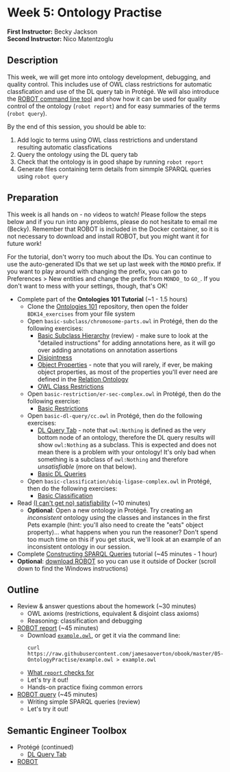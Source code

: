 # Week 5: Ontology Practise

**First Instructor:** Becky Jackson  
**Second Instructor:** Nico Matentzoglu

## Description

This week, we will get more into ontology development, debugging, and quality control. This includes use of OWL class restrictions for automatic classfication and use of the DL query tab in Protégé. We will also introduce the [ROBOT command line tool](http://robot.obolibrary.org) and show how it can be used for quality control of the ontology (`robot report`) and for easy summaries of the terms (`robot query`).

By the end of this session, you should be able to:
1. Add logic to terms using OWL class restrictions and understand resulting automatic classfications
2. Query the ontology using the DL query tab
3. Check that the ontology is in good shape by running `robot report`
4. Generate files containing term details from simmple SPARQL queries using `robot query`

## Preparation

This week is all hands on - no videos to watch! Please follow the steps below and if you run into any problems, please do not hesitate to email me (Becky). Remember that ROBOT is included in the Docker container, so it is not necessary to download and install ROBOT, but you might want it for future work!

For the tutorial, don't worry too much about the IDs. You can continue to use the auto-generated IDs that we set up last week with the `MONDO` prefix. If you want to play around with changing the prefix, you can go to Preferences > New entities and change the prefix from `MONDO_` to `GO_`. If you don't want to mess with your settings, though, that's OK!

- Complete part of the **Ontologies 101 Tutorial** (~1 - 1.5 hours)
  - Clone the [Ontologies 101](https://github.com/OHSUBD2K/BDK14-Ontologies-101) repository, then open the folder `BDK14_exercises` from your file system
  - Open `basic-subclass/chromosome-parts.owl` in Protégé, then do the following exercises:
    - [Basic Subclass Hierarchy](https://ontology101tutorial.readthedocs.io/en/latest/EXERCISE_BasicSubclassHierarchy.html) (review) - make sure to look at the "detailed instructions" for adding annotations here, as it will go over adding annotations on annotation assertions
    - [Disjointness](https://ontology101tutorial.readthedocs.io/en/latest/Disjointness.html)
    - [Object Properties](https://ontology101tutorial.readthedocs.io/en/latest/ObjectProperties.html) - note that you will rarely, if ever, be making object properties, as most of the properties you'll ever need are defined in the [Relation Ontology](http://www.obofoundry.org/ontology/ro.html)
    - [OWL Class Restrictions](https://ontology101tutorial.readthedocs.io/en/latest/OWL_ClassRestrictions.html)
  - Open `basic-restriction/er-sec-complex.owl` in Protégé, then do the following exercise:
    - [Basic Restrictions](https://ontology101tutorial.readthedocs.io/en/latest/EXERCISE_BasicRestrictions.html)
  - Open `basic-dl-query/cc.owl` in Protégé, then do the following exercises:
    - [DL Query Tab](https://ontology101tutorial.readthedocs.io/en/latest/DL_QueryTab.html) - note that `owl:Nothing` is defined as the very bottom node of an ontology, therefore the DL query results will show `owl:Nothing` as a subclass. This is expected and does not mean there is a problem with your ontology! It's only bad when something is a subclass of `owl:Nothing` and therefore *unsatisfiable* (more on that below).
    - [Basic DL Queries](https://ontology101tutorial.readthedocs.io/en/latest/EXERCISE_BasicDL_Queries.html)
  - Open `basic-classification/ubiq-ligase-complex.owl` in Protégé, then do the following exercises:
    - [Basic Classification](https://ontology101tutorial.readthedocs.io/en/latest/EXERCISE_BasicClassification.html)
- Read [(I can't get no) satisfiability](http://ontogenesis.knowledgeblog.org/1329/) (~10 minutes)
  - **Optional**: Open a new ontology in Protégé. Try creating an *inconsistent* ontology using the classes and instances in the first Pets example (hint: you'll also need to create the "eats" object property)... what happens when you run the reasoner? Don't spend too much time on this if you get stuck, we'll look at an example of an inconsistent ontology in our session.
- Complete [Constructing SPARQL Queries](https://medium.com/wallscope/constructing-sparql-queries-ca63b8b9ac02) tutorial (~45 minutes - 1 hour)
- **Optional**: [download ROBOT](http://robot.obolibrary.org) so you can use it outside of Docker (scroll down to find the Windows instructions)

## Outline

- Review & answer questions about the homework (~30 minutes)
  - OWL axioms (restrictions, equivalent & disjoint class axioms)
  - Reasoning: classification and debugging
- [ROBOT report](http://robot.obolibrary.org/report) (~45 minutes)
  - Download [`example.owl`](https://raw.githubusercontent.com/jamesaoverton/obook/master/05-OntologyPractise/example.owl), or get it via the command line:
    ```
    curl https://raw.githubusercontent.com/jamesaoverton/obook/master/05-OntologyPractise/example.owl > example.owl
    ```
  - [What `report` checks for](http://robot.obolibrary.org/report_queries/)
  - Let's try it out!
  - Hands-on practice fixing common errors
- [ROBOT query](http://robot.obolibrary.org/query) (~45 minutes)
  - Writing simple SPARQL queries (review)
  - Let's try it out!

## Semantic Engineer Toolbox

- Protégé (continued)
  - [DL Query Tab](https://protegewiki.stanford.edu/wiki/DLQueryTab)
- [ROBOT](http://robot.obolibrary.org)
